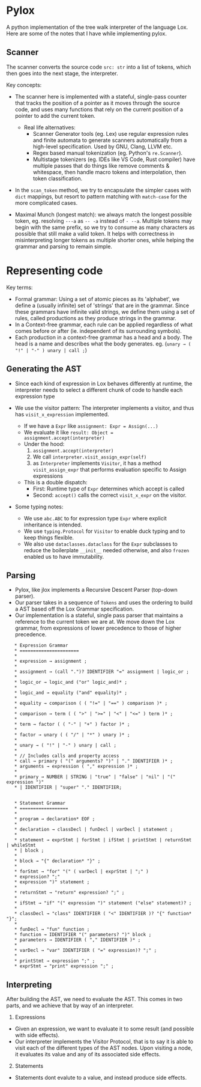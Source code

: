 # Pylox

A python implementation of the tree walk interpreter of the language Lox. Here are some of the notes that I have while implementing pylox.

## Scanner
The scanner converts the source code `src: str` into a list of tokens, which then goes into the next stage, the interpreter.

Key concepts:
- The scanner here is implemented with a stateful, single-pass counter that tracks the position of a pointer as it moves through the source code, and uses many functions that rely on the current position of a pointer to add the current token.
    - Real life alternatives:
      - Scanner Generator tools (eg. Lex) use regular expression rules and finite automata to generate scanners automatically from a high-level specification. Used by GNU, Clang, LLVM etc.
      - Regex based manual tokenization (eg. Python's `re.Scanner`).
      - Multistage tokenizers (eg. IDEs like VS Code, Rust compiler) have multiple passes that do things like remove comments & whitespace, then handle macro tokens and interpolation, then token classification.

- In the `scan_token` method, we try to encapsulate the simpler cases with `dict` mappings, but resort to pattern matching with `match-case` for the more complicated cases.

- Maximal Munch (longest match): we always match the longest possible token, eg. resolving `---a` as `-- -a` instead of `- --a`. Multiple tokens may begin with the same prefix, so we try to consume as many characters as possible that still make a valid token. It helps with correctness in misinterpreting longer tokens as multiple shorter ones, while helping the grammar and parsing to remain simple.

# Representing code
Key terms:
- Formal grammar: Using a set of atomic pieces as its 'alphabet', we define a (usually infinite) set of 'strings' that are in the grammar. Since these grammars have infinite valid strings, we define them using a set of rules, called productions as they produce strings in the grammar.
- In a Context-free grammar, each rule can be applied regardless of what comes before or after (ie. independent of its surrounding symbols).
- Each production in a context-free grammar has a head and a body. The head is a name and describes what the body generates. eg. (`unary → ( "!" | "-" ) unary | call ;`) 

## Generating the AST
- Since each kind of expression in Lox behaves differently at runtime, the interpreter needs to select a different chunk of code to handle each expression type
- We use the visitor pattern: The interpreter implements a visitor, and thus has `visit_x_expression` implemented. 
  - If we have a `Expr` like `assignment: Expr = Assign(...)`
  - We evaluate it like `result: Object = assignment.accept(interpreter)`
  - Under the hood:
    1. `assignment.accept(interpreter)`
    2. We call `interpreter.visit_assign_expr(self)`
    3. as `Interpreter` implements `Visitor`, it has a method `visit_assign_expr` that performs evaluation specific to Assign expressions
  - This is a double dispatch:
    - First: Runtime type of `Expr` determines which accept is called
    - Second: `accept()` calls the correct `visit_x_expr` on the visitor.
  
- Some typing notes:
  - We use `abc.ABC` to for expression type `Expr` where explicit inheritance is intended.
  - We use `typing.Protocol` for `Visitor` to enable duck typing and to keep things flexible.
  - We also use `dataclasses.dataclass` for the `Expr` subclasses to reduce the boilerplate `__init__` needed otherwise, and also `frozen` enabled us to have immutability.

## Parsing
- Pylox, like jlox implements a Recursive Descent Parser (top-down parser).
- Our parser takes in a sequence of `Tokens` and uses the ordering to build a AST based off the Lox Grammar specification.
- Our implementation is a stateful, single pass parser that maintains a reference to the current token we are at. We move down the Lox grammar, from expressions of lower precedence to those of higher precedence.
```
   * Expression Grammar
   * ======================
   *
   * expression → assignment ;
   * 
   * assignment → (call ".")? IDENTIFIER "=" assignment | logic_or ;
   * 
   * logic_or → logic_and ("or" logic_and)* ;
   * 
   * logic_and → equality ("and" equality)* ;
   * 
   * equality → comparison ( ( "!=" | "==" ) comparison )* ;
   * 
   * comparison → term ( ( ">" | ">=" | "<" | "<=" ) term )* ;
   * 
   * term → factor ( ( "-" | "+" ) factor )* ;
   * 
   * factor → unary ( ( "/" | "*" ) unary )* ;
   * 
   * unary → ( "!" | "-" ) unary | call ;
   * 
   * // Includes calls and property access
   * call → primary ( "(" arguments? ")" | "." IDENTIFIER )* ;
   * arguments → expression ( "," expression )* ;
   * 
   * primary → NUMBER | STRING | "true" | "false" | "nil" | "(" expression ")"
   * | IDENTIFIER | "super" "." IDENTIFIER;


   * Statement Grammar
   * ==================
   * 
   * program → declaration* EOF ;
   * 
   * declaration → classDecl | funDecl | varDecl | statement ;
   * 
   * statement → exprStmt | forStmt | ifStmt | printStmt | returnStmt | whileStmt
   * | block ;
   * 
   * block → "{" declaration* "}" ;
   * 
   * forStmt → "for" "(" ( varDecl | exprStmt | ";" )
   * expression? ";"
   * expression ")" statement ;
   * 
   * returnStmt → "return" expression? ";" ;
   * 
   * ifStmt → "if" "(" expression ")" statement ("else" statement)? ;
   * 
   * classDecl → "class" IDENTIFIER ( "<" IDENTIFIER )? "{" function* "}";
   * 
   * funDecl → "fun" function ;
   * function → IDENTIFIER "(" parameters? ")" block ;
   * parameters → IDENTIFIER ( "," IDENTIFIER )* ;
   * 
   * varDecl → "var" IDENTIFIER ( "=" expression)? ";" ;
   * 
   * printStmt → expression ";" ;
   * exprStmt → "print" expression ";" ;
```

## Interpreting
After building the AST, we need to evaluate the AST. This comes in two parts, and we achieve that by way of an interpreter.
1. Expressions
  - Given an expression, we want to evaluate it to some result (and possible with side effects).
  - Our interpreter implements the Visitor Protocol, that is to say it is able to visit each of the different types of the AST nodes. Upon visiting a node, it evaluates its value and any of its associated side effects.
2. Statements
- Statements dont evalute to a value, and instead produce side effects.